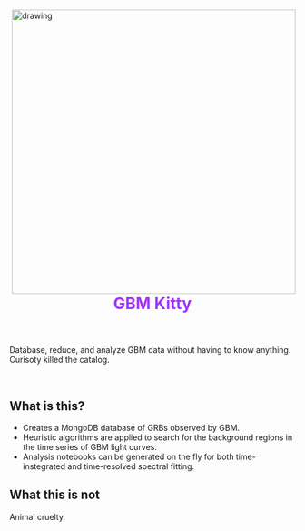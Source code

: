 <div  >
<img src="https://raw.githubusercontent.com/grburgess/gbm_kitty/master/logo.png" alt="drawing" width="500" align="right"/>
<header >
  <h1>
   <p style="color:#A233FF;"> GBM Kitty </p>
  </h1>
</header>

Database, reduce, and analyze GBM data without having to know anything. Curisoty killed the catalog. 

<br/>
</div>



## What is this?

* Creates a MongoDB database of GRBs observed by GBM. 
* Heuristic algorithms are applied to search for the background regions in the time series of GBM light curves. 
* Analysis notebooks can be generated on the fly for both time-instegrated and time-resolved spectral fitting. 

## What this is not

Animal cruelty. 

